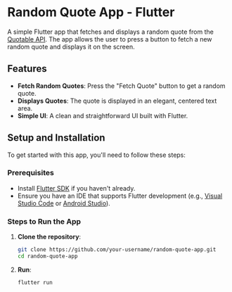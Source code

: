 # Random Quote App - Flutter

A simple Flutter app that fetches and displays a random quote from the [Quotable API](https://api.quotable.io/). The app allows the user to press a button to fetch a new random quote and displays it on the screen.

## Features

- **Fetch Random Quotes**: Press the "Fetch Quote" button to get a random quote.
- **Displays Quotes**: The quote is displayed in an elegant, centered text area.
- **Simple UI**: A clean and straightforward UI built with Flutter.

## Setup and Installation

To get started with this app, you'll need to follow these steps:

### Prerequisites

- Install [Flutter SDK](https://flutter.dev/docs/get-started/install) if you haven't already.
- Ensure you have an IDE that supports Flutter development (e.g., [Visual Studio Code](https://code.visualstudio.com/) or [Android Studio](https://developer.android.com/studio)).

### Steps to Run the App

1. **Clone the repository**:
   ```bash
   git clone https://github.com/your-username/random-quote-app.git
   cd random-quote-app
2. **Run**:
   ```bash
   flutter run
